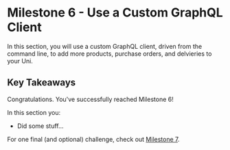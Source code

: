# Milestone 6 - Use a Custom GraphQL Client
In this section, you will use a custom GraphQL client, driven from the command line, to add more products, purchase orders, and delvieries to your Uni.

## Key Takeaways
Congratulations.  You've successfully reached Milestone 6!

In this section you:

* Did some stuff...

For one final (and optional) challenge, check out [Milestone 7](README-Milestone7.md).

